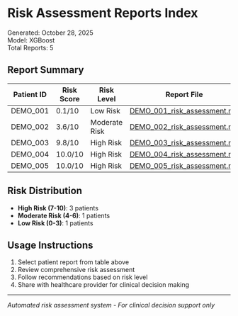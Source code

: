 # Risk Assessment Reports Index

Generated: October 28, 2025  
Model: XGBoost  
Total Reports: 5  

## Report Summary

| Patient ID | Risk Score | Risk Level | Report File |
|------------|------------|------------|-------------|
| DEMO_001 | 0.1/10 | Low Risk | [DEMO_001_risk_assessment.md](./DEMO_001_risk_assessment.md) |
| DEMO_002 | 3.6/10 | Moderate Risk | [DEMO_002_risk_assessment.md](./DEMO_002_risk_assessment.md) |
| DEMO_003 | 9.8/10 | High Risk | [DEMO_003_risk_assessment.md](./DEMO_003_risk_assessment.md) |
| DEMO_004 | 10.0/10 | High Risk | [DEMO_004_risk_assessment.md](./DEMO_004_risk_assessment.md) |
| DEMO_005 | 10.0/10 | High Risk | [DEMO_005_risk_assessment.md](./DEMO_005_risk_assessment.md) |


## Risk Distribution
- **High Risk (7-10)**: 3 patients
- **Moderate Risk (4-6)**: 1 patients  
- **Low Risk (0-3)**: 1 patients

## Usage Instructions
1. Select patient report from table above
2. Review comprehensive risk assessment
3. Follow recommendations based on risk level
4. Share with healthcare provider for clinical decision making

---
*Automated risk assessment system - For clinical decision support only*
